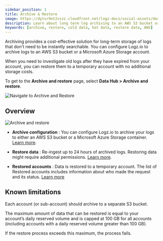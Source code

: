 ```yaml
---
sidebar_position: 1
title: Archive & Restore
image: https://dytvr9ot2sszz.cloudfront.net/logz-docs/social-assets/docs-social.jpg
description: Learn about long term log archiving to an AWS S3 bucket or a Microsoft Azure Storage account
keywords: [archive, restore, cold data, hot data, restore data, AWS]
---
```





Archiving provides a cost-effective solution for long-term storage of logs that don't need to be instantly searchable. You can configure Logz.io to archive logs to an AWS S3 bucket or a Microsoft Azure Storage account.

When you need to investigate old logs after they have expired from your account, you can restore them to a temporary account with no additional storage costs.

To get to the **Archive and restore** page, select **Data Hub > Archive and restore**.

![Navigate to Archive and Restore](https://dytvr9ot2sszz.cloudfront.net/logz-docs/archive-and-restore/archive-and-restore-menu.png)






## Overview


![Archive and restore](https://dytvr9ot2sszz.cloudfront.net/logz-docs/archive-and-restore/azure-aws-archive.png)

* **Archive configuration**
: You can configure Logz.io to archive your logs to either an AWS S3 bucket or a Microsoft Azure Storage container. [Learn more](https://docs.logz.io/docs/user-guide/data-hub/archive-restore/configure-archiving/).

* **Restore data**
: Re-ingest up to 24 hours of archived logs. Restoring data might require additional permissions. [Learn more](https://docs.logz.io/docs/user-guide/data-hub/archive-restore/restore-archived-logs).

* **Restored accounts**
: Data is restored to a temporary account. The list of Restored accounts includes information about who made the request and its status. [Learn more](https://docs.logz.io/docs/user-guide/data-hub/archive-restore/restore-archived-logs/)



## Known limitations

Each account (or sub-account) should archive to a separate S3 bucket.

The maximum amount of data that can be restored is equal to your account’s daily reserved volume and is capped at 100 GB for all accounts (including accounts with a daily reserved volume greater than 100 GB).

If the restore process exceeds this maximum, the process fails.
